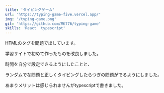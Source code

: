 ```yaml
---
title: 'タイピングゲーム'
url: 'https://typing-game-five.vercel.app/'
img: '/typing-game.png'
git: 'https://github.com/MK776/typing-game'
skills: 'React  typescript'
---
```


HTMLのタグを問題で出しています。

学習サイトで初めて作ったものを改良しました。

時間を自分で設定できるようにしたことと、

ランダムでな問題と正しくタイピングしたらつぎの問題がでるようにしました。

あまりメリットは感じられませんがtypescriptで書きました。
